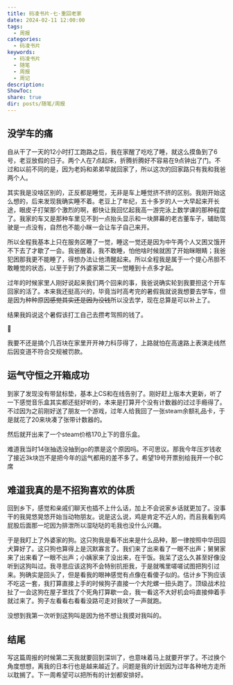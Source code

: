 ```yaml
---
title: 码凌书片·七·重回老家
date: 2024-02-11 12:00:00
tags:
  - 周报
categories:
  - 码凌书片
keywords:
  - 码凌书片
  - 随笔
  - 周报
  - 周记
description: 
ShowToc: 
share: true
dir: posts/随笔/周报
---
```


## 没学车的痛

自从干了一天的12小时打工跑路之后，我在家醒了吃吃了睡，就这么摸鱼到了6号，老豆放假的日子。两个人在7点起床，折腾折腾好不容易在9点钟出了门。不过和以前不同的是，因为老妈和弟弟早就回家了，所以这次的回家路只有我和我爸两个人。

其实我是没啥区别的，正反都是睡觉，无非是车上睡觉挤不挤的区别。我刚开始这么想的，后来发现我确实睡不着。老豆上了年纪，五十多岁的人一大早起来开长途，眼皮子打架那个激烈的啊，都快让我回忆起我高一游完泳上数学课的那种程度了。我家的车又是那种车里见不到一点抬头显示和一块屏幕的老古董车子，辅助驾驶是一点没有，自然也不能小眯一会让车子自己来开。

所以全程我基本上只在服务区睡了一觉，睡这一觉还是因为中午两个人又困又饿开不下去了才歇了一会。我爸醒着，我不敢睡，怕他啥时候就困了开始眯眼睛；我爸犯困那我更不能睡了，得想办法让他清醒起来。所以全程我是属于一个提心吊胆不敢睡觉的状态，以至于到了外婆家第二天一觉睡到十点多才起。

过年的时候家里人刚好说起来我们两个回来的事，我爸说确实轮到我要担这个开车回家的活了。本来我还挺高兴的，毕竟当时高考完的暑假我就说我想要去学车，但是因为种种原因~~感觉其实还是因为没钱~~所以没去学，现在总算是可以补上了。

结果我妈说这个暑假该打工自己去攒考驾照的钱了。

🫡

我要不还是搞个几百块在家里开开神力科莎得了，上路就怕在高速路上表演走线然后因变道不符合交规被罚款。

## 运气守恒之开箱成功

到家了发现没有带鼠标垫，基本上CS和在线告别了。刚好赶上版本大更新，听了一下感觉音乐盒其实都还挺好听的，本来是打算开个没有计数器的过过手瘾得了。不过因为之前刚好送了朋友一个游戏，过年人给我回了一张steam余额礼品卡，于是就花了20来块凑了张带计数器的。

然后就开出来了一个steam价格170上下的音乐盒。

难道我当时14张抽选没抽到go的票是这个原因吗。不可思议。那我今年压岁钱收了接近3k块岂不是把今年的运气都用的差不多了。希望19号开票别给我开一个BC席

## 难道我真的是不招狗喜欢的体质

回到乡下，感觉和亲戚们聊天也插不上什么话，加上不会说家乡话就更加了。没事干的我晃悠晃悠开始当动物朋友。说是这么说，鸡是肯定不近人的，而且我看到鸡屁股后面那一坨因为排泄所以湿哒哒的毛我也没什么兴趣。

于是我盯上了外婆家的狗。这只狗我是看不出来是什么品种，那一律按照中华田园犬算好了。这只狗也算得上是沉默寡言了。我们来了出来看了一眼不出声；舅舅家来了出来看了一眼不出声；小姨家来了没出来，在干饭。我呆了这么久甚至好像没听到这狗叫过。我寻思应该这狗不会特别抗拒我，于是就嘴里嗟嗟试图把狗引过来。狗确实是回头了，但是看我的眼神感觉有点像在看傻子似的。估计乡下狗应该不吃这一套，我打算直接上手的时候狗子直接一个大陀螺一扭头跑了。顶级战术拉扯了一会这狗在屋子里找了个死角打算歇一会，我一看这不大好机会吗直接伸着手就过来了。狗子左看看右看看没路可走对我吠了一声就跑。

没想到我第一次听到这狗叫是因为他不想让我摸对我叫的。

## 结尾

写这篇周报的时候第二天我就要回到深圳了，也意味着马上就要开学了。不过换个角度想想，离我的日本行也是越来越近了。问题是我的计划因为过年各种地方走所以耽搁了。下一周希望可以把所有的计划都安排好。

